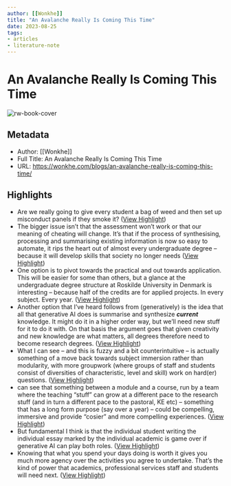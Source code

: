 ```yaml
---
author: [[Wonkhe]]
title: "An Avalanche Really Is Coming This Time"
date: 2023-08-25
tags: 
- articles
- literature-note
---
```

# An Avalanche Really Is Coming This Time

![rw-book-cover](https://wonkhe.com/wp-content/wonkhe-uploads/2023/03/AYw41iPh_2x-scaled.jpg?_t=1679031917)

## Metadata
- Author: [[Wonkhe]]
- Full Title: An Avalanche Really Is Coming This Time
- URL: https://wonkhe.com/blogs/an-avalanche-really-is-coming-this-time/

## Highlights
- Are we really going to give every student a bag of weed and then set up misconduct panels if they smoke it? ([View Highlight](https://read.readwise.io/read/01gwmtpv800523v35s1s7tkk23))
- The bigger issue isn’t that the assessment won’t work or that our meaning of cheating will change. It’s that if the process of synthesising, processing and summarising existing information is now so easy to automate, it rips the heart out of almost every undergraduate degree – because it will develop skills that society no longer needs ([View Highlight](https://read.readwise.io/read/01gwmtr9kbqpbjbc0xwga8pg55))
- One option is to pivot towards the practical and out towards application. This will be easier for some than others, but a glance at the undergraduate degree structure at Roskilde University in Denmark is interesting – because half of the credits are for applied projects. In every subject. Every year. ([View Highlight](https://read.readwise.io/read/01gwmv69p7ndmgrk1m95wanq5x))
- Another option that I’ve heard follows from (generatively) is the idea that all that generative AI does is summarise and synthesize ***current*** knowledge. It might do it in a higher order way, but we’ll need new stuff for it to do it with. On that basis the argument goes that given creativity and new knowledge are what matters, all degrees therefore need to become research degrees. ([View Highlight](https://read.readwise.io/read/01gwmv72cs4kg2mjz7ytv1mpa3))
- What I can see – and this is fuzzy and a bit counterintuitive – is actually something of a move back towards subject immersion rather than modularity, with more groupwork (where groups of staff and students consist of diversities of characteristic, level and skill) work on hard(er) questions. ([View Highlight](https://read.readwise.io/read/01gwmv8as00nrw6k68gq2t037d))
- can see that something between a module and a course, run by a team where the teaching “stuff” can grow at a different pace to the research stuff (and in turn a different pace to the pastoral, KE etc) – something that has a long form purpose (say over a year) – could be compelling, immersive and provide “cosier” and more compelling experiences. ([View Highlight](https://read.readwise.io/read/01gwmv9bezvgad7050801vh5q8))
- But fundamental I think is that the individual student writing the individual essay marked by the individual academic is game over if generative AI can play both roles. ([View Highlight](https://read.readwise.io/read/01gwmvaz600ywyyyh224y6smhc))
- Knowing that what you spend your days doing is worth it gives you much more agency over the activities you agree to undertake. That’s the kind of power that academics, professional services staff and students will need next. ([View Highlight](https://read.readwise.io/read/01gwmvc2z2fm9p8tymv57yndce))
